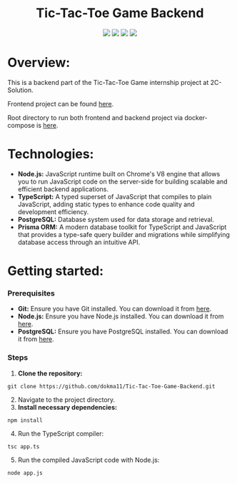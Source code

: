 <h1 align="center">Tic-Tac-Toe Game Backend</h1>

<div align="center">
  <img src="https://img.shields.io/badge/node.js-6DA55F?style=for-the-badge&logo=node.js&logoColor=white"/>
  <img src="https://img.shields.io/badge/typescript-%23007ACC.svg?style=for-the-badge&logo=typescript&logoColor=white"/>
  <img src="https://img.shields.io/badge/postgres-%23316192.svg?style=for-the-badge&logo=postgresql&logoColor=white"/>
  <img src="https://img.shields.io/badge/Prisma-3982CE?style=for-the-badge&logo=Prisma&logoColor=white"/>
</div>

# Overview:
This is a backend part of the Tic-Tac-Toe Game internship project at 2C-Solution.

Frontend project can be found [here](https://github.com/dokma11/Tic-Tac-Toe-Game-Frontend).

Root directory to run both frontend and backend project via docker-compose is [here](https://github.com/dokma11/Tic-Tac-Toe-Game-DevOps).

# Technologies:
- <b>Node.js:</b> JavaScript runtime built on Chrome's V8 engine that allows you to run JavaScript code on the server-side for building scalable and efficient backend applications.
- <b>TypeScript:</b> A typed superset of JavaScript that compiles to plain JavaScript, adding static types to enhance code quality and development efficiency.
- <b>PostgreSQL:</b> Database system used for data storage and retrieval.
- <b>Prisma ORM:</b> A modern database toolkit for TypeScript and JavaScript that provides a type-safe query builder and migrations while simplifying database access through an intuitive API.

# Getting started:

<h3>Prerequisites</h3>

- <b>Git:</b> Ensure you have Git installed. You can download it from [here](https://git-scm.com/downloads).
- <b>Node.js:</b> Ensure you have Node.js installed. You can download it from [here](https://nodejs.org/en/download/package-manager).
- <b>PostgreSQL:</b> Ensure you have PostgreSQL installed. You can download it from [here](https://www.postgresql.org/download/).

<h3>Steps</h3>

1. <b>Clone the repository:</b> <br>
```
git clone https://github.com/dokma11/Tic-Tac-Toe-Game-Backend.git
```
2. Navigate to the project directory.
3. <b>Install necessary dependencies:</b> <br>
```
npm install
```
4. Run the TypeScript compiler:
```
tsc app.ts
```
5. Run the compiled JavaScript code with Node.js:

```
node app.js
```
